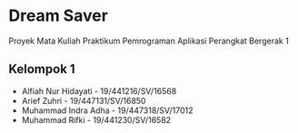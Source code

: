 # Dream Saver
Proyek Mata Kuliah Praktikum Pemrograman Aplikasi Perangkat Bergerak 1

## Kelompok 1
* Alfiah Nur Hidayati - 19/441216/SV/16568
* Arief Zuhri - 19/447131/SV/16850
* Muhammad Indra Adha - 19/447318/SV/17012
* Muhammad Rifki - 19/441230/SV/16582
